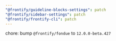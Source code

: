 ```yaml
---
"@frontify/guideline-blocks-settings": patch
"@frontify/sidebar-settings": patch
"@frontify/frontify-cli": patch
---
```


chore: bump `@frontify/fondue` to `12.0.0-beta.427`
